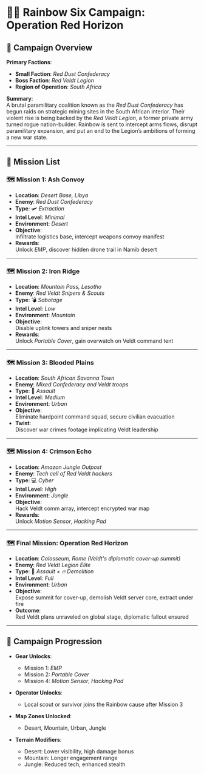 # 🕵️‍♂️ Rainbow Six Campaign: **Operation Red Horizon**

## 🎯 Campaign Overview

**Primary Factions**:
  
- **Small Faction**: *Red Dust Confederacy*  
- **Boss Faction**: *Red Veldt Legion*  
- **Region of Operation**: *South Africa*

**Summary**:  
A brutal paramilitary coalition known as the *Red Dust Confederacy* has begun raids on strategic mining sites in the South African interior. Their violent rise is being backed by the *Red Veldt Legion*, a former private army turned rogue nation-builder. Rainbow is sent to intercept arms flows, disrupt paramilitary expansion, and put an end to the Legion’s ambitions of forming a new war state.

---

## 📜 Mission List

### 🗺️ Mission 1: **Ash Convoy**

- **Location**: *Desert Base, Libya*
- **Enemy**: *Red Dust Confederacy*
- **Type**: 🛩️ *Extraction*
- **Intel Level**: *Minimal*
- **Environment**: *Desert*
- **Objective**:  
  Infiltrate logistics base, intercept weapons convoy manifest  
- **Rewards**:  
  Unlock *EMP*, discover hidden drone trail in Namib desert

---

### 🗺️ Mission 2: **Iron Ridge**

- **Location**: *Mountain Pass, Lesotho*
- **Enemy**: *Red Veldt Snipers & Scouts*
- **Type**: 💣 *Sabotage*
- **Intel Level**: *Low*
- **Environment**: *Mountain*
- **Objective**:  
  Disable uplink towers and sniper nests  
- **Rewards**:  
  Unlock *Portable Cover*, gain overwatch on Veldt command tent

---

### 🗺️ Mission 3: **Blooded Plains**

- **Location**: *South African Savanna Town*
- **Enemy**: *Mixed Confederacy and Veldt troops*
- **Type**: 🔫 *Assault*
- **Intel Level**: *Medium*
- **Environment**: *Urban*
- **Objective**:  
  Eliminate hardpoint command squad, secure civilian evacuation  
- **Twist**:  
  Discover war crimes footage implicating Veldt leadership

---

### 🗺️ Mission 4: **Crimson Echo**

- **Location**: *Amazon Jungle Outpost*
- **Enemy**: *Tech cell of Red Veldt hackers*
- **Type**: 💻 *Cyber*
- **Intel Level**: *High*
- **Environment**: *Jungle*
- **Objective**:  
  Hack Veldt comm array, intercept encrypted war map  
- **Rewards**:  
  Unlock *Motion Sensor*, *Hacking Pad*

---

### 🗺️ Final Mission: **Operation Red Horizon**

- **Location**: *Colosseum, Rome (Veldt's diplomatic cover-up summit)*
- **Enemy**: *Red Veldt Legion Elite*
- **Type**: 🔫 *Assault + 🔥 Demolition*
- **Intel Level**: *Full*
- **Environment**: *Urban*
- **Objective**:  
  Expose summit for cover-up, demolish Veldt server core, extract under fire  
- **Outcome**:  
  Red Veldt plans unraveled on global stage, diplomatic fallout ensured

---

## 🧭 Campaign Progression

- **Gear Unlocks**:
  - Mission 1: *EMP*
  - Mission 2: *Portable Cover*
  - Mission 4: *Motion Sensor*, *Hacking Pad*

- **Operator Unlocks**:
  - Local scout or survivor joins the Rainbow cause after Mission 3

- **Map Zones Unlocked**:
  - Desert, Mountain, Urban, Jungle

- **Terrain Modifiers**:
  - Desert: Lower visibility, high damage bonus  
  - Mountain: Longer engagement range  
  - Jungle: Reduced tech, enhanced stealth
